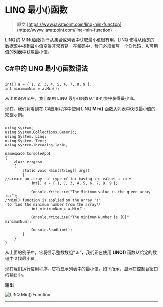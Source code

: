 # LINQ 最小()函数

> 原文:[https://www.javatpoint.com/linq-min-function](https://www.javatpoint.com/linq-min-function)

LINQ 的 MIN()函数对于从集合或列表中获取最小值很有用。LINQ 使得从给定的数据源中找到最小值变得非常容易。在编码中，我们必须编写一个位代码，从可用值的**列表**中获取最小值。

## C#中的 LINQ 最小()函数语法

```

int[] a = { 1, 2, 3, 4, 5, 6, 7, 8, 9 };
int minimumNum = a.Min();

```

从上面的语法中，我们使用 LINQ 最小()函数从“ **a** 列表中获得最小值。

现在，我们将看到在 C#应用程序中使用 LINQ **Min()** 函数从列表中获取最小值的完整示例。

```

using System;
using System.Collections.Generic;
using System. Linq;
using System. Text;
using System.Threading.Tasks;

namespace ConsoleApp1
{
    class Program
    {
        static void Main(string[] args)
        {
//Create an array 'a' type of int having the values 1 to 9
            int[] a = { 1, 2, 3, 4, 5, 6, 7, 8, 9 };

            Console.WriteLine("The Minimum value in the given array is:");
/*Min() function is applied on the array 'a'
 to find the minimum number from the array*/
            int minimumNum = a.Min();

            Console.WriteLine("The minimum Number is {0}", minimumNum);

            Console.ReadLine();
        }
    }
}

```

从上面的例子中，它将显示整数数组“ **a** ”，我们正在使用 **LINQ()** 函数从给定的数组中寻找最小值。

现在我们运行应用程序，它将显示列表中的最小值，如下所示，显示在控制台窗口的输出中。

**输出**

![LINQ Min() Function](../Images/dc7a143624f1d7995a652962e5b302b2.png)

* * *
